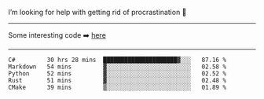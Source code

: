 I’m looking for help with getting rid of procrastination 🤔

-----

Some interesting code :arrow_right: [here](https://github.com/zhen8838/playground)

-----

<!--START_SECTION:waka-->
```text
C#         30 hrs 28 mins  █████████████████████▓░░░   87.16 % 
Markdown   54 mins         ▓░░░░░░░░░░░░░░░░░░░░░░░░   02.58 % 
Python     52 mins         ▓░░░░░░░░░░░░░░░░░░░░░░░░   02.52 % 
Rust       51 mins         ▓░░░░░░░░░░░░░░░░░░░░░░░░   02.48 % 
CMake      39 mins         ▒░░░░░░░░░░░░░░░░░░░░░░░░   01.89 % 
```
<!--END_SECTION:waka-->

<!--
**zhen8838/zhen8838** is a ✨ _special_ ✨ repository because its `README.md` (this file) appears on your GitHub profile.

Here are some ideas to get you started:

- 🔭 I’m currently working on ...
- 🌱 I’m currently learning ...
- 👯 I’m looking to collaborate on ...
 ...
- 💬 Ask me about ...
- 📫 How to reach me: ...
- 😄 Pronouns: ...
- ⚡ Fun fact: ...
-->
